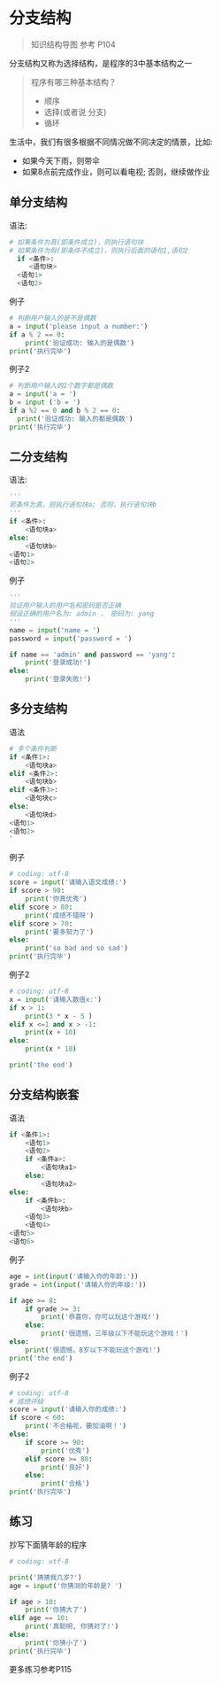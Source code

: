 # 分支结构

> 知识结构导图 参考 P104

分支结构又称为选择结构，是程序的3中基本结构之一

> 程序有哪三种基本结构？  
> - 顺序
> - 选择(或者说 分支)
> - 循环

生活中，我们有很多根据不同情况做不同决定的情景，比如:
- 如果今天下雨，则带伞
- 如果8点前完成作业，则可以看电视; 否则，继续做作业

## 单分支结构

语法: 

```python
# 如果条件为真(即条件成立)，则执行语句块
# 如果条件为假(即条件不成立)，则执行后面的语句1,语句2
  if <条件>:
     <语句块>
  <语句1>
  <语句2>
```

例子

```python
# 判断用户输入的是不是偶数
a = input('please input a number:')
if a % 2 == 0:
    print('验证成功: 输入的是偶数')
print('执行完毕')
```

例子2

```python
# 判断用户输入的2个数字都是偶数
a = input('a = ')
b = input ('b = ')
if a %2 == 0 and b % 2 == 0:
  print('验证成功: 输入的都是偶数')
print('执行完毕')
```

## 二分支结构

语法:

```python
'''
若条件为真，则执行语句块a; 否则，执行语句块b
'''
if <条件>:
    <语句块a>
else:
    <语句块b>
<语句1>
<语句2>
```

例子

```python
'''
验证用户输入的用户名和密码是否正确
假设正确的用户名为: admin ， 密码为: yang
'''
name = input('name = ')
password = input('password = ')

if name == 'admin' and password == 'yang':
    print('登录成功!')
else:
    print('登录失败!')
```

## 多分支结构

语法

```python
# 多个条件判断
if <条件1>:
    <语句块a>
elif <条件2>:
    <语句块b>
elif <条件3>:
    <语句块c>
else:
    <语句块d>
<语句1>
<语句2>
`
```

例子

```python
# coding: utf-8
score = input('请输入语文成绩:')
if score > 90:
    print('你真优秀')
elif score > 80:
    print('成绩不错呀')
elif score > 70:
    print('要多努力了')
else:
    print('so bad and so sad')
print('执行完毕')
```

例子2

```python
# coding: utf-8
x = input('请输入数值x:')
if x > 1:
    print(3 * x - 5 )
elif x <=1 and x > -1:
    print(x + 10)
else:
    print(x * 10)

print('the end')
```

## 分支结构嵌套

语法

```python
if <条件1>:
    <语句1>
    <语句2>
    if <条件a>:
        <语句块a1>
    else:
        <语句块a2>
else:
    if <条件b>:
        <语句块b>
    <语句3>
    <语句4>
<语句5>
<语句6>
```

例子

```python
age = int(input('请输入你的年龄:'))
grade = int(input('请输入你的年级:'))

if age >= 8:
    if grade >= 3:
        print('恭喜你，你可以玩这个游戏!')
    else:
        print('很遗憾，三年级以下不能玩这个游戏！')
else:
    print('很遗憾，8岁以下不能玩这个游戏!')
print('the end')
```

例子2

```python
# coding: utf-8
# 成绩评级
score = input('请输入你的成绩:')
if score < 60:
    print('不合格呢，要加油啊！')
else:
    if score >= 90:
        print('优秀')
    elif score >= 80:
        print('良好')
    else:
        print('合格')
print('执行完毕')
```

## 练习
抄写下面猜年龄的程序
```python
# coding: utf-8

print('猜猜我几岁?')
age = input('你猜测的年龄是? ')

if age > 10:
    print('你猜大了')
elif age == 10:
    print('真聪明, 你猜对了!')
else:
    print('你猜小了')
print('执行完毕')
```

更多练习参考P115

